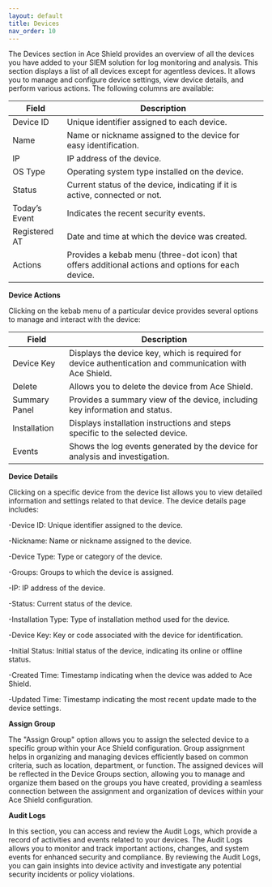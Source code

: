 ```yaml
---
layout: default
title: Devices
nav_order: 10
---
```


The Devices section in Ace Shield provides an overview of all the devices you have added to your SIEM solution for log monitoring and analysis. This section displays a list of all devices except for agentless devices. It allows you to manage and configure device settings, view device details, and perform various actions. The following columns are available:

| Field            | Description                                                                                     |
|------------------|-------------------------------------------------------------------------------------------------|
| Device ID        | Unique identifier assigned to each device.                                                      |
| Name             | Name or nickname assigned to the device for easy identification.                                 |
| IP               | IP address of the device.                                                                       |
| OS Type          | Operating system type installed on the device.                                                  |
| Status           | Current status of the device, indicating if it is active, connected or not.                     |
| Today’s Event    | Indicates the recent security events.                                                           |
| Registered AT    | Date and time at which the device was created.                                                  |
| Actions          | Provides a kebab menu (three-dot icon) that offers additional actions and options for each device. |

**Device Actions**

Clicking on the kebab menu of a particular device provides several options to manage and interact with the device:

| Field          | Description                                                                                       |
|----------------|---------------------------------------------------------------------------------------------------|
| Device Key     | Displays the device key, which is required for device authentication and communication with Ace Shield. |
| Delete         | Allows you to delete the device from Ace Shield.                                                  |
| Summary Panel  | Provides a summary view of the device, including key information and status.                      |
| Installation   | Displays installation instructions and steps specific to the selected device.                     |
| Events         | Shows the log events generated by the device for analysis and investigation.                      |

**Device Details**

Clicking on a specific device from the device list allows you to view detailed information and settings related to that device. The device details page includes: 

-Device ID: Unique identifier assigned to the device. 

-Nickname: Name or nickname assigned to the device. 

-Device Type: Type or category of the device. 

-Groups: Groups to which the device is assigned. 

-IP: IP address of the device. 

-Status: Current status of the device. 

-Installation Type: Type of installation method used for the device. 

-Device Key: Key or code associated with the device for identification. 

-Initial Status: Initial status of the device, indicating its online or offline status. 

-Created Time: Timestamp indicating when the device was added to Ace Shield. 

-Updated Time: Timestamp indicating the most recent update made to the device settings. 

**Assign Group**

The "Assign Group" option allows you to assign the selected device to a specific group within your Ace Shield configuration. Group assignment helps in organizing and managing devices efficiently based on common criteria, such as location, department, or function. The assigned devices will be reflected in the Device Groups section, allowing you to manage and organize them based on the groups you have created, providing a seamless connection between the assignment and organization of devices within your Ace Shield configuration. 

**Audit Logs**

In this section, you can access and review the Audit Logs, which provide a record of activities and events related to your devices. The Audit Logs allows you to monitor and track important actions, changes, and system events for enhanced security and compliance. By reviewing the Audit Logs, you can gain insights into device activity and investigate any potential security incidents or policy violations.
